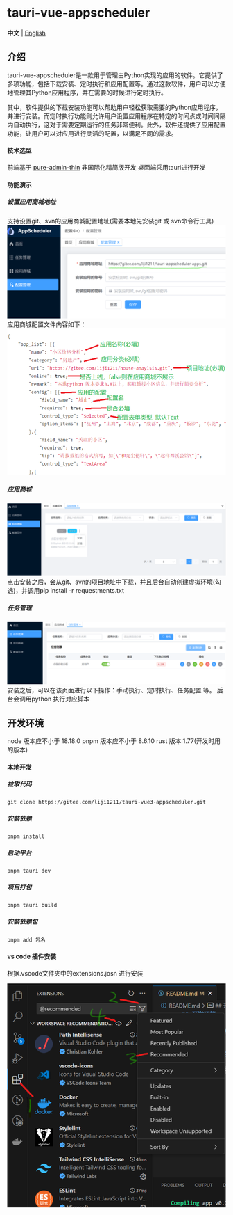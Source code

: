 <h1> tauri-vue-appscheduler </h1>

**中文** | [English](./README.en-US.md)

## 介绍

tauri-vue-appscheduler是一款用于管理由Python实现的应用的软件。它提供了多项功能，包括下载安装、定时执行和应用配置等。通过这款软件，用户可以方便地管理其Python应用程序，并在需要的时候进行定时执行。

其中，软件提供的下载安装功能可以帮助用户轻松获取需要的Python应用程序，并进行安装。而定时执行功能则允许用户设置应用程序在特定的时间点或时间间隔内自动执行，这对于需要定期运行的任务非常便利。此外，软件还提供了应用配置功能，让用户可以对应用进行灵活的配置，以满足不同的需求。

#### 技术选型

前端基于 [pure-admin-thin](https://github.com/pure-admin/pure-admin-thin) 非国际化精简版开发
桌面端采用tauri进行开发

#### 功能演示

##### 设置应用商城地址

支持设置git、svn的应用商城配置地址(需要本地先安装git 或 svn命令行工具)
![alt text](doc/config.png)
应用商城配置文件内容如下：
![alt text](doc/apps_config.png)

##### 应用商城

![alt text](doc/store.png)
点击安装之后，会从git、svn的项目地址中下载，并且后台自动创建虚拟环境(勾选)，并调用pip install -r requestments.txt

##### 任务管理

![alt text](doc/task.png)
安装之后，可以在该页面进行以下操作：手动执行、定时执行、任务配置 等。 后台会调用python 执行对应脚本

## 开发环境

node 版本应不小于 18.18.0
pnpm 版本应不小于 8.6.10
rust 版本 1.77(开发时用的版本)

#### 本地开发

##### 拉取代码

```shell
git clone https://gitee.com/liji1211/tauri-vue3-appscheduler.git
```

##### 安装依赖

```shell
pnpm install
```

##### 启动平台

```shell
pnpm tauri dev
```

##### 项目打包

```shell
pnpm tauri build
```

##### 安装依赖包

```shell
pnpm add 包名
```

#### vs code 插件安装

根据.vscode文件夹中的extensions.josn 进行安装

![alt text](doc/vs_code_extensions.png)
